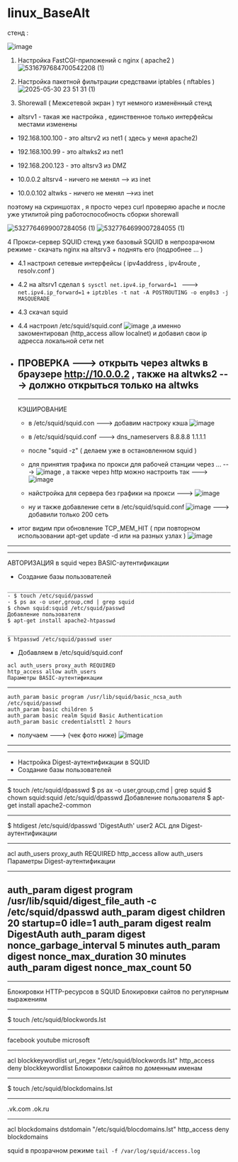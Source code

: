 # linux_BaseAlt


стенд : 

![image](https://github.com/user-attachments/assets/b1826329-bf73-4e94-b786-0a72045be8de)















1. Настройка FastCGI-приложений с nginx ( apache2 )
![5316797684700542208 (1)](https://github.com/user-attachments/assets/9491208d-944e-4d56-8682-304b58f1aecf)


2.  Настройка пакетной фильтрации средствами iptables ( nftables )
  ![2025-05-30 23 51 31 (1)](https://github.com/user-attachments/assets/ee11b8e7-a922-4827-9e55-a3c183c408a9)

3.  Shorewall ( Межсетевой экран )
   тут немного изменённый стенд 
- altsrv1 - такая же настройка , единственное только интерфейсы местами изменены

- 192.168.100.100 - это altsrv2 из net1 ( здесь у меня apache2)

- 192.168.100.99 - это altwks2 из net1
- 192.168.200.123 - это altsrv3 из DMZ
- 10.0.0.2 altsrv4 - ничего не менял --> из inet
- 10.0.0.102 altwks - ничего не менял -->из inet

поэтому на скриншотах , я просто через curl проверяю apache и после уже утилитой ping работоспособность сборки shorewall


   
![5327764699007284056 (1)](https://github.com/user-attachments/assets/c02aa9fa-f9a1-4c1f-a50b-54448f0ed86c)
![5327764699007284055 (1)](https://github.com/user-attachments/assets/5d68d005-ccd8-44fd-bae3-90c095bb5e2d)



4 Прокси-сервер SQUID
    стенд уже базовый 
    SQUID в непрозрачном режиме
    - скачать nginx на altsrv3 + поднять  его (подробнее ... )
   - 4.1 настроил сетевые интерфейсы ( ipv4address , ipv4route , resolv.conf )
   - 4.2 на altsrv1 сделал `$ sysctl net.ipv4.ip_forward=1 `      ---> `net.ipv4.ip_forward=1` + `iptzbles -t nat -A POSTROUTING -o enp0s3 -j MASQUERADE`
   - 4.3 скачал squid 
   - 4.4 настроил /etc/squid/squid.conf ![image](https://github.com/user-attachments/assets/7c155d12-eab1-44f5-9b7b-f485c07370d1)
    ,а именно закоментировал (http_access allow localnet) и добавил свои ip адресса локальной сети net 
  - ПРОВЕРКА  --->  открыть через altwks  в браузере http://10.0.0.2  , также на altwks2 ---> должно открыться только на altwks 
     ---------------------------------
    
     ---------------------------------
     КЭШИРОВАНИЕ
      - в /etc/squid/squid.con ---> добавим настроку кэша ![image](https://github.com/user-attachments/assets/4252ef3f-d9a9-46ca-92d8-15b22b131953)
      -  в /etc/squid/squid.conf  ---> dns_nameservers 8.8.8.8 1.1.1.1
     
      - после "squid -z" ( делаем уже в остановленном squid ) 
     
      - для принятия трафика по прокси для рабочей станции через ... ---> ![image](https://github.com/user-attachments/assets/54531d21-64b5-414e-8b4d-ba51a60bde50) , а также через http можно настроить так ---> ![image](https://github.com/user-attachments/assets/f603c5b0-fa3a-431f-9315-3e10bb3053e2)

     
      -  найстройка для сервера без графики на прокси ---> ![image](https://github.com/user-attachments/assets/91dce768-1fdb-457e-809e-296d08745014)
      - ну и также добавление сети в /etc/squid/squid.conf ![image](https://github.com/user-attachments/assets/c26e7095-7cf3-4f1f-b3ba-93959a0ef004)    ---> добавили только 200 сеть


 - итог видим при обновление TCP_MEM_HIT ( при повторном использовании  apt-get update -d или на разных узлах )  ![image](https://github.com/user-attachments/assets/a70749ec-d2d0-469a-8284-9cbc1041b7aa)

---------------------------------

---------------------------------
АВТОРИЗАЦИЯ в squid через BASIC-аутентификации
 - Создание базы пользователей
```
___________________________________________________________________________
- $ touch /etc/squid/passwd
- $ ps ax -o user,group,cmd | grep squid
$ chown squid:squid /etc/squid/passwd
Добавление пользователя
$ apt-get install apache2-htpasswd

___________________________________________________________________________
$ htpasswd /etc/squid/passwd user
```
- Добавляем в /etc/squid/squid.conf
```
acl auth_users proxy_auth REQUIRED
http_access allow auth_users
Параметры BASIC-аутентификации
```
___________________________________________________________________________
```
auth_param basic program /usr/lib/squid/basic_ncsa_auth /etc/squid/passwd
auth_param basic children 5
auth_param basic realm Squid Basic Authentication
auth_param basic credentialsttl 2 hours
```
- получаем ---> (чек фото ниже)
![image](https://github.com/user-attachments/assets/a3c04d93-9fae-4b93-b357-aa5f02daf44c)


---------------
---------------

- Настройка Digest-аутентификации в SQUID
- Создание базы пользователей

___________________________________________________________________________
$ touch /etc/squid/dpasswd
$ ps ax -o user,group,cmd | grep squid
$ chown squid:squid /etc/squid/dpasswd
Добавление пользователя
$ apt-get install apache2-common

___________________________________________________________________________
$ htdigest /etc/squid/dpasswd 'DigestAuth' user2
ACL для Digest-аутентификации

___________________________________________________________________________
acl auth_users proxy_auth REQUIRED
http_access allow auth_users
Параметры Digest-аутентификации

___________________________________________________________________________
auth_param digest program /usr/lib/squid/digest_file_auth -c /etc/squid/dpasswd
auth_param digest children 20 startup=0 idle=1
auth_param digest realm DigestAuth
auth_param digest nonce_garbage_interval 5 minutes
auth_param digest nonce_max_duration 30 minutes
auth_param digest nonce_max_count 50
---------------
---------------

Блокировки HTTP-ресурсов в SQUID
Блокировки сайтов по регулярным выражениям

___________________________________________________________________________
$ touch /etc/squid/blockwords.lst

___________________________________________________________________________
facebook
youtube
microsoft

___________________________________________________________________________
acl blockkeywordlist url_regex "/etc/squid/blockwords.lst"
http_access deny blockkeywordlist
Блокировки сайтов по доменным именам

___________________________________________________________________________
$ touch /etc/squid/blockdomains.lst

___________________________________________________________________________
.vk.com
.ok.ru

___________________________________________________________________________
acl blockdomains dstdomain "/etc/squid/blocdomains.lst"
http_access deny blockdomains


squid в прозрачном режиме 
`tail -f /var/log/squid/access.log`
